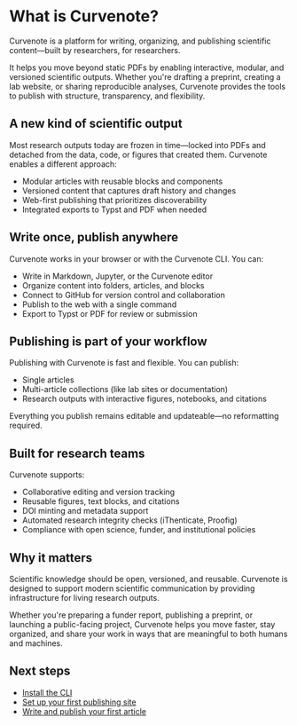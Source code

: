 # What is Curvenote?

Curvenote is a platform for writing, organizing, and publishing scientific content—built by researchers, for researchers.

It helps you move beyond static PDFs by enabling interactive, modular, and versioned scientific outputs. Whether you're drafting a preprint, creating a lab website, or sharing reproducible analyses, Curvenote provides the tools to publish with structure, transparency, and flexibility.

## A new kind of scientific output

Most research outputs today are frozen in time—locked into PDFs and detached from the data, code, or figures that created them. Curvenote enables a different approach:

- Modular articles with reusable blocks and components
- Versioned content that captures draft history and changes
- Web-first publishing that prioritizes discoverability
- Integrated exports to Typst and PDF when needed

## Write once, publish anywhere

Curvenote works in your browser or with the Curvenote CLI. You can:

- Write in Markdown, Jupyter, or the Curvenote editor
- Organize content into folders, articles, and blocks
- Connect to GitHub for version control and collaboration
- Publish to the web with a single command
- Export to Typst or PDF for review or submission

## Publishing is part of your workflow

Publishing with Curvenote is fast and flexible. You can publish:

- Single articles
- Multi-article collections (like lab sites or documentation)
- Research outputs with interactive figures, notebooks, and citations

Everything you publish remains editable and updateable—no reformatting required.

## Built for research teams

Curvenote supports:

- Collaborative editing and version tracking
- Reusable figures, text blocks, and citations
- DOI minting and metadata support
- Automated research integrity checks (iThenticate, Proofig)
- Compliance with open science, funder, and institutional policies

## Why it matters

Scientific knowledge should be open, versioned, and reusable. Curvenote is designed to support modern scientific communication by providing infrastructure for living research outputs.

Whether you're preparing a funder report, publishing a preprint, or launching a public-facing project, Curvenote helps you move faster, stay organized, and share your work in ways that are meaningful to both humans and machines.

## Next steps

- [Install the CLI](../cli/index.md)
- [Set up your first publishing site](../sites/index.md)
- [Write and publish your first article](../authoring/index.md)
